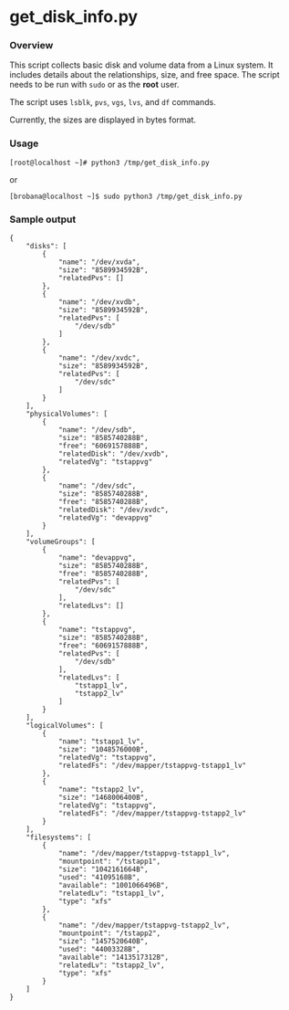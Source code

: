 # get_disk_info.py

### Overview

This script collects basic disk and volume data from a Linux system. It includes details about the relationships, size, and free space. The script needs to be run with `sudo` or as the **root** user.

The script uses `lsblk`, `pvs`, `vgs`, `lvs`, and `df` commands.

Currently, the sizes are displayed in bytes format.

### Usage
`[root@localhost ~]# python3 /tmp/get_disk_info.py` 

or

`[brobana@localhost ~]$ sudo python3 /tmp/get_disk_info.py`

### Sample output
```
{
    "disks": [
        {
            "name": "/dev/xvda",
            "size": "8589934592B",
            "relatedPvs": []
        },
        {
            "name": "/dev/xvdb",
            "size": "8589934592B",
            "relatedPvs": [
                "/dev/sdb"
            ]
        },
        {
            "name": "/dev/xvdc",
            "size": "8589934592B",
            "relatedPvs": [
                "/dev/sdc"
            ]
        }
    ],
    "physicalVolumes": [
        {
            "name": "/dev/sdb",
            "size": "8585740288B",
            "free": "6069157888B",
            "relatedDisk": "/dev/xvdb",
            "relatedVg": "tstappvg"
        },
        {
            "name": "/dev/sdc",
            "size": "8585740288B",
            "free": "8585740288B",
            "relatedDisk": "/dev/xvdc",
            "relatedVg": "devappvg"
        }
    ],
    "volumeGroups": [
        {
            "name": "devappvg",
            "size": "8585740288B",
            "free": "8585740288B",
            "relatedPvs": [
                "/dev/sdc"
            ],
            "relatedLvs": []
        },
        {
            "name": "tstappvg",
            "size": "8585740288B",
            "free": "6069157888B",
            "relatedPvs": [
                "/dev/sdb"
            ],
            "relatedLvs": [
                "tstapp1_lv",
                "tstapp2_lv"
            ]
        }
    ],
    "logicalVolumes": [
        {
            "name": "tstapp1_lv",
            "size": "1048576000B",
            "relatedVg": "tstappvg",
            "relatedFs": "/dev/mapper/tstappvg-tstapp1_lv"
        },
        {
            "name": "tstapp2_lv",
            "size": "1468006400B",
            "relatedVg": "tstappvg",
            "relatedFs": "/dev/mapper/tstappvg-tstapp2_lv"
        }
    ],
    "filesystems": [
        {
            "name": "/dev/mapper/tstappvg-tstapp1_lv",
            "mountpoint": "/tstapp1",
            "size": "1042161664B",
            "used": "41095168B",
            "available": "1001066496B",
            "relatedLv": "tstapp1_lv",
            "type": "xfs"
        },
        {
            "name": "/dev/mapper/tstappvg-tstapp2_lv",
            "mountpoint": "/tstapp2",
            "size": "1457520640B",
            "used": "44003328B",
            "available": "1413517312B",
            "relatedLv": "tstapp2_lv",
            "type": "xfs"
        }
    ]
}
```
